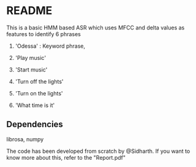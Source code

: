 # README
This is a basic HMM based ASR which uses MFCC and delta values as features to identify 6 phrases 
 
1. 'Odessa' : Keyword phrase, 

2. 'Play music'

3. 'Start music'

4. 'Turn off the lights'

5. 'Turn on the lights'

6. 'What time is it'

## Dependencies
librosa, numpy

The code has been developed from scratch by @Sidharth. If you want to know more about this, refer to the "Report.pdf" 


